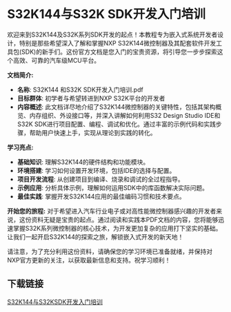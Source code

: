 # S32K144与S32K SDK开发入门培训

欢迎来到S32K144及S32K系列SDK开发的起点！本教程专为嵌入式系统开发者设计，特别是那些希望深入了解和掌握NXP S32K144微控制器及其配套软件开发工具包(SDK)的新手们。这份官方文档是您入门的宝贵资源，将引导您一步步探索这个高效、可靠的汽车级MCU平台。

**文档简介:**
- **名称**: S32K144 和S32K SDK开发入门培训.pdf
- **目标群体**: 初学者与希望转进到NXP S32K平台的开发者
- **内容概述**: 此文档详尽地介绍了S32K144微控制器的关键特性，包括其架构概览、内存组织、外设接口等，并深入讲解如何利用S32 Design Studio IDE和S32K SDK进行项目配置、编程、调试和优化。通过丰富的示例代码和实践步骤，帮助用户快速上手，实现从理论到实践的转化。

**学习亮点:**
- **基础知识**: 理解S32K144的硬件结构和功能模块。
- **环境搭建**: 学习如何设置开发环境，包括IDE的选择与配置。
- **项目开发流程**: 从创建项目到编译、烧录和调试的全过程指导。
- **示例应用**: 分析具体示例，理解如何运用SDK中的库函数解决实际问题。
- **最佳实践**: 掌握开发S32K144应用的最佳编码习惯和技术要点。

**开始您的旅程:**
对于希望进入汽车行业电子或对高性能微控制器感兴趣的开发者来说，这份资料无疑是宝贵的起点。通过阅读和实践本PDF文档的内容，您将能够迅速掌握S32K系列微控制器的核心技术，为开发更加复杂的应用打下坚实的基础。让我们一起开启S32K144的探索之旅，解锁嵌入式开发的新天地！

请注意，为了充分利用这份资料，请确保您的学习环境已准备就绪，并保持对NXP官方更新的关注，以获取最新信息和支持。祝学习顺利！

## 下载链接

[S32K144与S32KSDK开发入门培训](https://pan.quark.cn/s/07e7dc87881f)